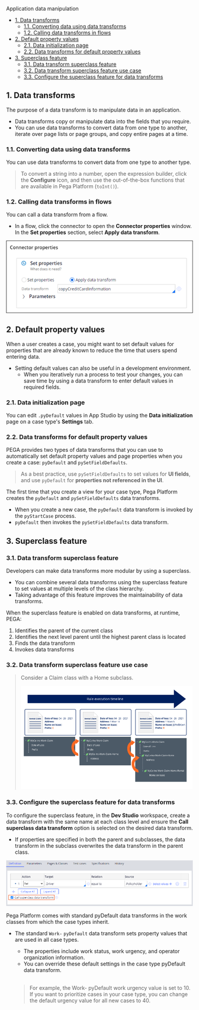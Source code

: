 Application data manipulation

- [1. Data transforms](#1-data-transforms)
    - [1.1. Converting data using data transforms​](#11-converting-data-using-data-transforms)
    - [1.2. Calling data transforms in flows](#12-calling-data-transforms-in-flows)
- [2. Default property values](#2-default-property-values)
    - [2.1. Data initialization page](#21-data-initialization-page)
    - [2.2. Data transforms for default property values](#22-data-transforms-for-default-property-values)
- [3. Superclass feature](#3-superclass-feature)
    - [3.1. Data transform superclass feature](#31-data-transform-superclass-feature)
    - [3.2. Data transform superclass feature use case](#32-data-transform-superclass-feature-use-case)
    - [3.3. Configure the superclass feature for data transforms](#33-configure-the-superclass-feature-for-data-transforms)

## 1. Data transforms

The purpose of a data transform is to manipulate data in an application.

- Data transforms copy or manipulate data into the fields that you require.
- You can use data transforms to convert data from one type to another, iterate over page lists or page groups, and copy entire pages at a time. 

### 1.1. Converting data using data transforms​

You can use data transforms to convert data from one type to another type.

> To convert a string into a number, open the expression builder, click the **Configure** icon, and then use the out-of-the-box functions that are available in Pega Platform (`toInt()`).

### 1.2. Calling data transforms in flows

You can call a data transform from a flow.

- In a flow, click the connector to open the **Connector properties** window. In the **Set properties** section, select **Apply data transform**.

![](../resources/data-transform-flows.png)

## 2. Default property values

When a user creates a case, you might want to set default values for properties that are already known to reduce the time that users spend entering data.

- Setting default values can also be useful in a development environment.
    - When you iteratively run a process to test your changes, you can save time by using a data transform to enter default values in required fields.

### 2.1. Data initialization page

You can edit `.pyDefault` values in App Studio by using the **Data initialization** page on a case type's **Settings** tab.

### 2.2. Data transforms for default property values

PEGA provides two types of data transforms that you can use to automatically set default property values and page properties when you create a case: `pyDefault` and `pySetFieldDefaults`. 

> As a best practice, use `pySetFieldDefaults` to set values for **UI fields**, and use `pyDefault` for **properties not referenced in the UI**.

The first time that you create a view for your case type, Pega Platform creates the `pyDefault` and `pySetFieldDefaults` data transforms. 

- When you create a new case, the `pyDefault` data transform is invoked by the `pyStartCase` process.
- `pyDefault` then invokes the `pySetFieldDefaults` data transform. 

## 3. Superclass feature

### 3.1. Data transform superclass feature

Developers can make data transforms more modular by using a superclass. 

- You can combine several data transforms using the superclass feature to set values at multiple levels of the class hierarchy.
- Taking advantage of this feature improves the maintainability of data transforms.

When the superclass feature is enabled on data transforms, at runtime, PEGA:

1. Identifies the parent of the current class
2. Identifies the next level parent until the highest parent class is located
3. Finds the data transform
4. Invokes data transforms

### 3.2. Data transform superclass feature use case

> Consider a Claim class with a Home subclass.
>
> ![](../resources/superclass-data-transform.png)

### 3.3. Configure the superclass feature for data transforms

To configure the superclass feature, in the **Dev Studio** workspace, create a data transform with the same name at each class level and ensure the **Call superclass data transform** option is selected on the desired data transform. 

- If properties are specified in both the parent and subclasses, the data transform in the subclass overwrites the data transform in the parent class.

![](../resources/superclass-data-transform-dev.png)

Pega Platform comes with standard pyDefault data transforms in the work classes from which the case types inherit.

- The standard `Work-` `pyDefault` data transform sets property values that are used in all case types.
    - The properties include work status, work urgency, and operator organization information.
    - You can override these default settings in the case type pyDefault data transform.

    <br>

    > For example, the Work- pyDefault work urgency value is set to 10. If you want to prioritize cases in your case type, you can change the default urgency value for all new cases to 40.

